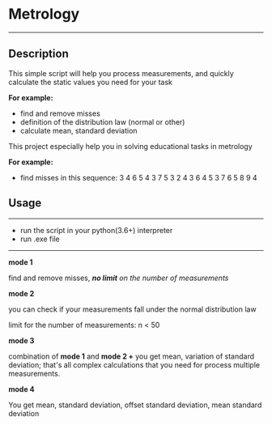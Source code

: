 # Metrology
___
## Description
This simple script will help you process measurements, 
and quickly calculate the  static values you need for your task

**For example:**
- find and remove misses
- definition of the distribution law (normal or other)
- calculate mean, standard deviation

This project especially help you in solving educational tasks in metrology

**For example:**
- find misses in this sequence: 3 4 6 5 4 3 7 5 3 2 4 3 6 4 5 3 7 6 5 8 9 4

## Usage
___
- run the script in your python(3.6+) interpreter
- run .exe file
___
**mode 1**

find and remove misses, ****no limit*** on the number of measurements*

**mode 2**

you can check if your measurements fall under the normal distribution law

limit for the number of measurements: n < 50

**mode 3**

combination of **mode 1** and **mode 2 +** you get mean, 
variation of standard deviation; 
that's all complex calculations that you need for process multiple measurements.

**mode 4**

You get mean, standard deviation, offset standard deviation, mean standard deviation



